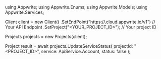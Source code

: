 using Appwrite;
using Appwrite.Enums;
using Appwrite.Models;
using Appwrite.Services;

Client client = new Client()
    .SetEndPoint("https://<REGION>.cloud.appwrite.io/v1") // Your API Endpoint
    .SetProject("<YOUR_PROJECT_ID>"); // Your project ID

Projects projects = new Projects(client);

Project result = await projects.UpdateServiceStatus(
    projectId: "<PROJECT_ID>",
    service: ApiService.Account,
    status: false
);